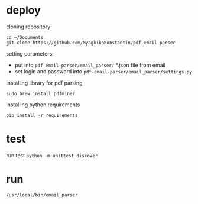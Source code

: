 # deploy
cloning repository:

```
cd ~/Documents
git clone https://github.com/MyagkikhKonstantin/pdf-email-parser
```

setting parameters:
 * put into `pdf-email-parser/email_parser/` *.json file from email
 * set login and password into `pdf-email-parser/email_parser/settings.py`

 
installing library for pdf parsing

`sudo brew install pdfminer`


installing python requirements

`pip install -r requirements`

# test
run test
`
python -m unittest discover
`

# run
`/usr/local/bin/email_parser`
